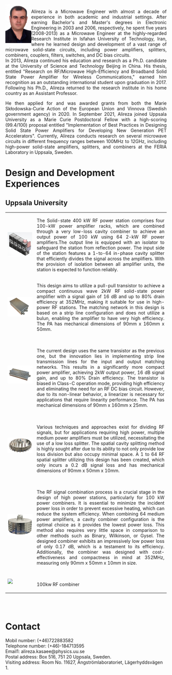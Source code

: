 <img src="./imgs/AlirezaJPG.jpg" align="left" width="16%"/>
<p align="justify">Alireza is a Microwave Engineer with almost a decade of experience in both academic and industrial settings. After earning Bachelor's and Master's degrees in Electronic Engineering in 2003 and 2006, respectively, he spent five years (2008-2013) as a Microwave Engineer at the highly-regarded Research Institute in Isfahan University of Technology, Iran, where he learned design and development of a vast range of microwave solid-state circuits, including power amplifiers, splitters, combiners, couplers, filters, switches, and DC bias circuits. 
<br/>
In 2013, Alireza continued his education and research as a Ph.D. candidate at the University of Science and Technology Beijing in China. His thesis, entitled "Research on RF/Microwave High-Efficiency and Broadband Solid State Power Amplifier for Wireless Communications," earned him recognition as an outstanding international student upon graduation in 2017. Following his Ph.D., Alireza returned to the research institute in his home country as an Assistant Professor. 

<p align="justify">He then applied for and was awarded grants from both the Marie Skłodowska-Curie Action of the European Union and Vinnova (Swedish government agency) in 2020. In September 2021, Alireza joined Uppsala University as a Marie Curie Postdoctoral Fellow with a high-scoring (99.4/100) proposal entitled "Implementation of Best Practices in Designing Solid State Power Amplifiers for Developing New Generation PET Accelerators". Currently, Alireza conducts research on several microwave circuits in different frequency ranges between 100MHz to 12GHz, including high-power solid-state amplifiers, splitters, and combiners at the FERIA Laboratory in Uppsala, Sweden.
</p>
<h1> Design and Development Experiences</h1>
<h2> Uppsala University</h2>
<table>
<body>  
 <!--1 400kw************************************* -->
 <tr>
    <td><img src="./imgs/400kW.jpg" /></td>
    <td> <p align="justify"> The Solid-state 400 kW RF power station comprises four 100-kW power amplifier racks, which are combined through a very low-loss cavity combiner to achieve an output power of 100 kW using 64 2-kW RF power amplifiers.The output line is equipped with an isolator to safeguard the station from reflection power. The input side of the station features a 1-to-64 in-phase cavity splitter that efficiently divides the signal across the amplifiers. With the provision of isolation between all amplifier units, the station is expected to function reliably.
    </p>
    </td>
</tr>
<!--2 2kwmicrostrip************************************* -->
 <tr>
    <td><img src="./imgs/PA1.jpg" /></td>
    <td> <p align="justify"> This design aims to utilize a pull-pull transistor to achieve a compact continuous wave 2kW RF solid-state power amplifier with a signal gain of 16 dB and up to 80% drain efficiency at 352MHz, making it suitable for use in high-power RF stations. The matching network in this design is based on a strip line configuration and does not utilize a bulun, enabling the amplifier to have very high efficiency. The PA has mechanical dimensions of 90mm x 160mm x 50mm.
    </p>
    </td>
</tr>
<!--3 2kwstripline************************************ -->
 <tr>
    <td><img src="./imgs/2kwstripline3.jpg" /></td>
    <td> <br> <p align="justify"> The current design uses the same transistor as the previous one, but the innovation lies in implementing strip line transmission lines for the input and output matching networks. This results in a significantly more compact power amplifier, achieving 2kW output power, 16 dB signal gain, and up to 80% Drain efficiency. The transistor is biased in Class-C operation mode, providing high efficiency and eliminating the need for an RF DC bias circuit. However, due to its non-linear behavior, a linearizer is necessary for applications that require linearity performance. The PA has mechanical dimensions of 90mm x 160mm x 25mm. </p> </td>
 </tr>
<!--4 Cavity_splitter********************************** -->    
 <tr>
    <td><img src="./imgs/Splitter_1to64.jpg" /></td>
    <td> <br> <p align="justify"> Various techniques and approaches exist for dividing RF signals, but for applications requiring high power, multiple medium power amplifiers must be utilized, necessitating the use of a low loss splitter. The spatial cavity splitting method is highly sought after due to its ability to not only provide low loss division but also occupy minimal space. A 1 to 64 RF spatial splitter utilizing this design has been created, which only incurs a 0.2 dB signal loss and has mechanical dimensions of 90mm x 50mm x 10mm. </p> </td>
 </tr>
<!--4 Cavity_Combiner************************************** -->    
  <tr> 
    <td><img src="./imgs/CavityCom2.jpg" align="left" /></td>
    <td> <br><p align="justify"> The RF signal combination process is a crucial stage in the design of high power stations, particularly for 100 kW power combiners. It is essential to minimize the incident power loss in order to prevent excessive heating, which can reduce the system efficiency. When combining 64 medium power amplifiers, a cavity combiner configuration is the optimal choice as it provides the lowest power loss. This method also requires very little space in comparison to other methods such as Binary, Wilkinson, or Gysel. The designed combiner exhibits an impressively low power loss of only 0.17 dB, which is a testament to its efficiency. Additionally, the combiner was designed with cost-effectiveness and compactness in mind at 352MHz, measuring only 90mm x 50mm x 10mm in size. </p> </td>
  </tr>
<!--5 *************************************************** -->    
  <tr> 
    <td><img src="./imgs/100kwcombinergif.gif"  /></td>
    <td> <br> <p align="justify">100kw RF combiner</p> </td>
  </tr>
<!-- *************************************************** -->    
  </body>
  </table>

</p> <br/>
<br/>
<h1> Contact</h1>
<p>
Mobil number: (+46)722883582<br/>
Telephone number: (+46)-184713595<br/>
Email1: alireza.kasaee@physics.uu.se<br/>
Postal address: Box 516, 751 20 Uppsala, Sweden. <br/>
Visiting address: Room No. 11627, Ångströmlaboratoriet, Lägerhyddsvägen 1.</p>

